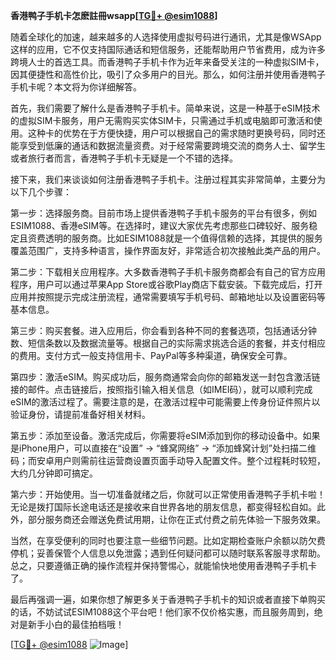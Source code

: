 **香港鸭子手机卡怎麽註冊wsapp[[TG💪+ @esim1088](https://t.me/s/esim1088)]**

随着全球化的加速，越来越多的人选择使用虚拟号码进行通讯，尤其是像WSApp这样的应用，它不仅支持国际通话和短信服务，还能帮助用户节省费用，成为许多跨境人士的首选工具。而香港鸭子手机卡作为近年来备受关注的一种虚拟SIM卡，因其便捷性和高性价比，吸引了众多用户的目光。那么，如何注册并使用香港鸭子手机卡呢？本文将为你详细解答。

首先，我们需要了解什么是香港鸭子手机卡。简单来说，这是一种基于eSIM技术的虚拟SIM卡服务，用户无需购买实体SIM卡，只需通过手机或电脑即可激活和使用。这种卡的优势在于方便快捷，用户可以根据自己的需求随时更换号码，同时还能享受到低廉的通话和数据流量资费。对于经常需要跨境交流的商务人士、留学生或者旅行者而言，香港鸭子手机卡无疑是一个不错的选择。

接下来，我们来谈谈如何注册香港鸭子手机卡。注册过程其实非常简单，主要分为以下几个步骤：

第一步：选择服务商。目前市场上提供香港鸭子手机卡服务的平台有很多，例如ESIM1088、香港eSIM等。在选择时，建议大家优先考虑那些口碑较好、服务稳定且资费透明的服务商。比如ESIM1088就是一个值得信赖的选择，其提供的服务覆盖范围广，支持多种语言，操作界面友好，非常适合初次接触此类产品的用户。

第二步：下载相关应用程序。大多数香港鸭子手机卡服务商都会有自己的官方应用程序，用户可以通过苹果App Store或谷歌Play商店下载安装。下载完成后，打开应用并按照提示完成注册流程，通常需要填写手机号码、邮箱地址以及设置密码等基本信息。

第三步：购买套餐。进入应用后，你会看到各种不同的套餐选项，包括通话分钟数、短信条数以及数据流量等。根据自己的实际需求挑选合适的套餐，并支付相应的费用。支付方式一般支持信用卡、PayPal等多种渠道，确保安全可靠。

第四步：激活eSIM。购买成功后，服务商通常会向你的邮箱发送一封包含激活链接的邮件。点击链接后，按照指引输入相关信息（如IMEI码），就可以顺利完成eSIM的激活过程了。需要注意的是，在激活过程中可能需要上传身份证件照片以验证身份，请提前准备好相关材料。

第五步：添加至设备。激活完成后，你需要将eSIM添加到你的移动设备中。如果是iPhone用户，可以直接在“设置” -> “蜂窝网络” -> “添加蜂窝计划”处扫描二维码；而安卓用户则需前往运营商设置页面手动导入配置文件。整个过程耗时较短，大约几分钟即可搞定。

第六步：开始使用。当一切准备就绪之后，你就可以正常使用香港鸭子手机卡啦！无论是拨打国际长途电话还是接收来自世界各地的朋友信息，都变得轻松自如。此外，部分服务商还会赠送免费试用期，让你在正式付费之前先体验一下服务效果。

当然，在享受便利的同时也要注意一些细节问题。比如定期检查账户余额以防欠费停机；妥善保管个人信息以免泄露；遇到任何疑问都可以随时联系客服寻求帮助。总之，只要遵循正确的操作流程并保持警惕心，就能愉快地使用香港鸭子手机卡了。

最后再强调一遍，如果你想了解更多关于香港鸭子手机卡的知识或者直接下单购买的话，不妨试试ESIM1088这个平台吧！他们家不仅价格实惠，而且服务周到，绝对是新手小白的最佳拍档哦！

[[TG💪+ @esim1088](https://t.me/s/esim1088) ![Image](https://i.postimg.cc/4NQfJmqS/Snipaste-2025-05-13-00-14-12.png)]